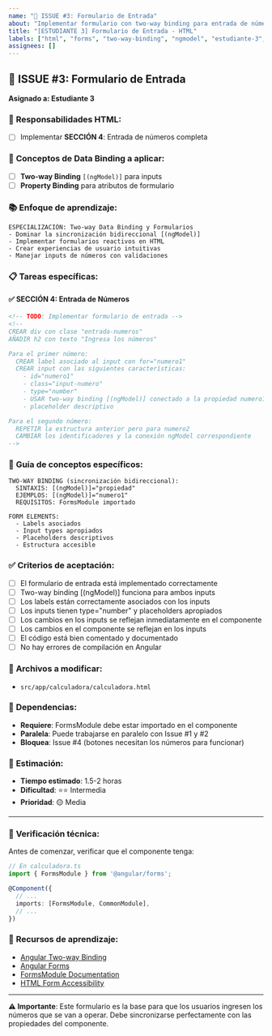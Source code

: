 ```yaml
---
name: "🎯 ISSUE #3: Formulario de Entrada"
about: "Implementar formulario con two-way binding para entrada de números"
title: "[ESTUDIANTE 3] Formulario de Entrada - HTML"
labels: ["html", "forms", "two-way-binding", "ngmodel", "estudiante-3", "formularios"]
assignees: []
---
```


## 🎯 **ISSUE #3: Formulario de Entrada**

**Asignado a: Estudiante 3**

### 📝 **Responsabilidades HTML:**

- [ ] Implementar **SECCIÓN 4**: Entrada de números completa

### 🎯 **Conceptos de Data Binding a aplicar:**

- [ ] **Two-way Binding** `[(ngModel)]` para inputs
- [ ] **Property Binding** para atributos de formulario

### 📚 **Enfoque de aprendizaje:**

```
ESPECIALIZACIÓN: Two-way Data Binding y Formularios
- Dominar la sincronización bidireccional [(ngModel)]
- Implementar formularios reactivos en HTML
- Crear experiencias de usuario intuitivas
- Manejar inputs de números con validaciones
```

### 📋 **Tareas específicas:**

#### ✅ **SECCIÓN 4: Entrada de Números**

```html
<!-- TODO: Implementar formulario de entrada -->
<!-- 
CREAR div con clase "entrada-numeros"
AÑADIR h2 con texto "Ingresa los números"

Para el primer número:
  CREAR label asociado al input con for="numero1"
  CREAR input con las siguientes características:
    - id="numero1"
    - class="input-numero"
    - type="number"
    - USAR two-way binding [(ngModel)] conectado a la propiedad numero1
    - placeholder descriptivo

Para el segundo número:
  REPETIR la estructura anterior pero para numero2
  CAMBIAR los identificadores y la conexión ngModel correspondiente
-->
```

### 🧠 **Guía de conceptos específicos:**

```
TWO-WAY BINDING (sincronización bidireccional):
  SINTAXIS: [(ngModel)]="propiedad"
  EJEMPLOS: [(ngModel)]="numero1"
  REQUISITOS: FormsModule importado

FORM ELEMENTS:
  - Labels asociados
  - Input types apropiados
  - Placeholders descriptivos
  - Estructura accesible
```

### ✅ **Criterios de aceptación:**

- [ ] El formulario de entrada está implementado correctamente
- [ ] Two-way binding [(ngModel)] funciona para ambos inputs
- [ ] Los labels están correctamente asociados con los inputs
- [ ] Los inputs tienen type="number" y placeholders apropiados
- [ ] Los cambios en los inputs se reflejan inmediatamente en el componente
- [ ] Los cambios en el componente se reflejan en los inputs
- [ ] El código está bien comentado y documentado
- [ ] No hay errores de compilación en Angular

### 📁 **Archivos a modificar:**

- `src/app/calculadora/calculadora.html`

### 🔗 **Dependencias:**

- **Requiere**: FormsModule debe estar importado en el componente
- **Paralela**: Puede trabajarse en paralelo con Issue #1 y #2
- **Bloquea**: Issue #4 (botones necesitan los números para funcionar)

### 📅 **Estimación:**

- **Tiempo estimado**: 1.5-2 horas
- **Dificultad**: ⭐⭐ Intermedia
- **Prioridad**: 🟡 Media

---

### 🔧 **Verificación técnica:**

Antes de comenzar, verificar que el componente tenga:

```typescript
// En calculadora.ts
import { FormsModule } from '@angular/forms';

@Component({
  // ...
  imports: [FormsModule, CommonModule],
  // ...
})
```

### 📖 **Recursos de aprendizaje:**

- [Angular Two-way Binding](https://angular.io/guide/two-way-binding)
- [Angular Forms](https://angular.io/guide/forms-overview)
- [FormsModule Documentation](https://angular.io/api/forms/FormsModule)
- [HTML Form Accessibility](https://developer.mozilla.org/en-US/docs/Web/Accessibility/ARIA/forms)

---

**⚠️ Importante**: Este formulario es la base para que los usuarios ingresen los números que se van a operar. Debe sincronizarse perfectamente con las propiedades del componente.
